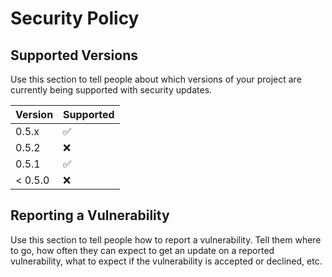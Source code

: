 # Security Policy

## Supported Versions

Use this section to tell people about which versions of your project are
currently being supported with security updates.

| Version | Supported          |
| ------- | ------------------ |
| 0.5.x   | :white_check_mark: |
| 0.5.2   | :x:                |
| 0.5.1   | :white_check_mark: |
| < 0.5.0 | :x:                |

## Reporting a Vulnerability

Use this section to tell people how to report a vulnerability.
Tell them where to go, how often they can expect to get an update on a
reported vulnerability, what to expect if the vulnerability is accepted or
declined, etc.
